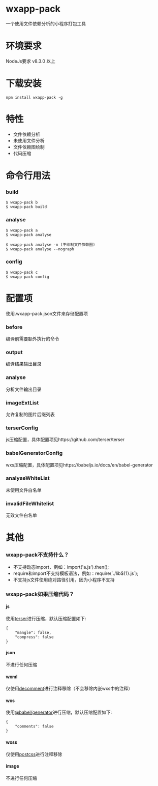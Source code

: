 # wxapp-pack
一个使用文件依赖分析的小程序打包工具
# 环境要求
NodeJs要求 v8.3.0 以上
# 下载安装
```
npm install wxapp-pack -g
```
# 特性
* 文件依赖分析
* 未使用文件分析
* 文件依赖图绘制
* 代码压缩
# 命令行用法
### build
```
$ wxapp-pack b
$ wxapp-pack build
```
### analyse
```
$ wxapp-pack a
$ wxapp-pack analyse

$ wxapp-pack analyse -n (不绘制文件依赖图)
$ wxapp-pack analyse --nograph
```
### config
```
$ wxapp-pack c
$ wxapp-pack config
```
# 配置项
使用.wxapp-pack.json文件来存储配置项
### before
编译前需要额外执行的命令
### output
编译结果输出目录
### analyse
分析文件输出目录
### imageExtList
允许复制的图片后缀列表
### terserConfig
js压缩配置，具体配置项见https://github.com/terser/terser
### babelGeneratorConfig
wxs压缩配置，具体配置项见https://babeljs.io/docs/en/babel-generator
### analyseWhiteList
未使用文件白名单
### invalidFileWhitelist
无效文件白名单
# 其他
### wxapp-pack不支持什么？
* 不支持动态import，例如：import('a.js').then();
* require和import不支持模板语法，例如：require(\`./lib${1}.js\`);
* 不支持js文件使用绝对路径引用，因为小程序不支持
### wxapp-pack如果压缩代码？
#### js
使用[terser](https://github.com/terser/terser)进行压缩，默认压缩配置如下: 
```
{
    "mangle": false,
    "compress": false
}
```
#### json
不进行任何压缩
#### wxml
仅使用[decomment](https://github.com/vitaly-t/decomment)进行注释移除（不会移除内嵌wxs中的注释）
#### wxs
使用[@babel/generator](https://babeljs.io/docs/en/babel-generator)进行压缩，默认压缩配置如下:
```
{
    "comments": false
}
```
#### wxss
仅使用[postcss](https://postcss.org/)进行注释移除
#### image
不进行任何压缩
